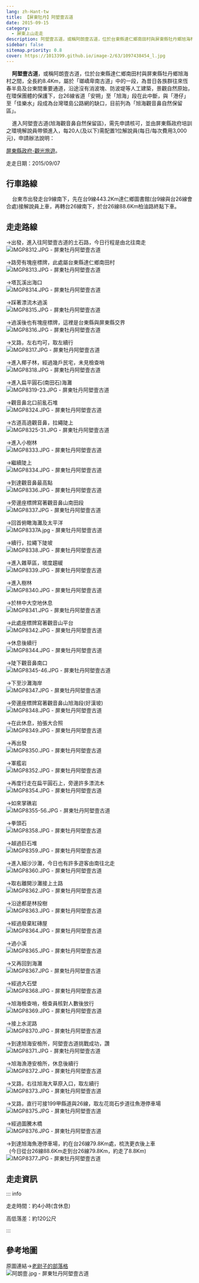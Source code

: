 ```yaml
---
lang: zh-Hant-tw
title: 【屏東牡丹】阿塱壹古道
date: 2015-09-15
category: 
  - 屏東上山走走
description: 阿塱壹古道，或稱阿朗壹古道，位於台東縣達仁鄉南田村與屏東縣牡丹鄉旭海村之間，全長約8.4Km，屬於「瑯嶠卑南古道」中的一段，為昔日各族群往來恆春半島及台東間重要通道，沿途沒有消波塊、防波堤等人工建築，景觀自然原始，在環保團體的保護下，台26線省道「安朔」至「旭海」段在此中斷，與「港仔」至「佳樂水」段成為台灣環島公路網的缺口，目前列為「旭海觀音鼻自然保留區」。
sidebar: false
sitemap.priority: 0.8
cover: https://1013399.github.io/image-2/63/1097438454_l.jpg
---
```


    **阿塱壹古道**，或稱阿朗壹古道，位於台東縣達仁鄉南田村與屏東縣牡丹鄉旭海村之間，全長約8.4Km，屬於「瑯嶠卑南古道」中的一段，為昔日各族群往來恆春半島及台東間重要通道，沿途沒有消波塊、防波堤等人工建築，景觀自然原始，在環保團體的保護下，台26線省道「安朔」至「旭海」段在此中斷，與「港仔」至「佳樂水」段成為台灣環島公路網的缺口，目前列為「旭海觀音鼻自然保留區」。  

<!-- more -->

    進入阿塱壹古道(旭海觀音鼻自然保留區)，需先申請核可，並由屏東縣政府培訓之環境解說員帶領進入，每20人(及以下)需配置1位解說員(每日/每次費用3,000元)，申請辦法說明：

[屏東縣政府-觀光旅遊](http://175.99.86.233/syuhai/index.php?page=apply)。

走走日期：2015/09/07

## 行車路線
    台東市出發走台9線南下，先在台9線443.2Km達仁鄉圖書館(台9線與台26線會合處)接解說員上車，再轉台26線南下，於台26線88.6Km柏油路終點下車。

## 走走路線
→出發，進入往阿塱壹古道的土石路，今日行程是由北往南走  
![IMGP8312.JPG - 屏東牡丹阿塱壹古道](https://1013399.github.io/image-2/63/1097437781_l.jpg)

→路旁有塊座標牌，此處屬台東縣達仁鄉南田村  
![IMGP8313.JPG - 屏東牡丹阿塱壹古道](https://1013399.github.io/image-2/63/1097438948_l.jpg)

→塔瓦溪出海口  
![IMGP8314.JPG - 屏東牡丹阿塱壹古道](https://1013399.github.io/image-2/63/1097436815_l.jpg)

→踩著漂流木過溪  
![IMGP8315.JPG - 屏東牡丹阿塱壹古道](https://1013399.github.io/image-2/63/1097440952_l.jpg)

→過溪後也有塊座標牌，這裡是台東縣與屏東縣交界  
![IMGP8316.JPG - 屏東牡丹阿塱壹古道](https://1013399.github.io/image-2/63/1097435423_l.jpg)

→叉路，左右均可，取左續行  
![IMGP8317.JPG - 屏東牡丹阿塱壹古道](https://1013399.github.io/image-2/63/1097439242_l.jpg)

→進入椰子林，經過幾戶民宅，未見檢查哨  
![IMGP8318.JPG - 屏東牡丹阿塱壹古道](https://1013399.github.io/image-2/63/1097440745_l.jpg)

→進入扁平圓石(南田石)海灘  
![IMGP8319-23.JPG - 屏東牡丹阿塱壹古道](https://1013399.github.io/image-2/63/1097438451_l.jpg)

→觀音鼻北口前亂石堆  
![IMGP8324.JPG - 屏東牡丹阿塱壹古道](https://1013399.github.io/image-2/63/1097437194_l.jpg)

→古道高遶觀音鼻，拉繩陡上  
![IMGP8325-31.JPG - 屏東牡丹阿塱壹古道](https://1013399.github.io/image-2/63/1097437876_l.jpg)

→進入小樹林  
![IMGP8333.JPG - 屏東牡丹阿塱壹古道](https://1013399.github.io/image-2/63/1097439754_l.jpg)

→繼續陡上  
![IMGP8334.JPG - 屏東牡丹阿塱壹古道](https://1013399.github.io/image-2/63/1097438766_l.jpg)

→到達觀音鼻最高點  
![IMGP8336.JPG - 屏東牡丹阿塱壹古道](https://1013399.github.io/image-2/63/1097436415_l.jpg)

→旁邊座標牌寫著觀音鼻山南田段  
![IMGP8337.JPG - 屏東牡丹阿塱壹古道](https://1013399.github.io/image-2/63/1097438768_l.jpg)

→回首俯瞰海灘及太平洋  
![IMGP8337A.jpg - 屏東牡丹阿塱壹古道](https://1013399.github.io/image-2/63/1097441143_l.jpg)

→續行，拉繩下陡坡  
![IMGP8338.JPG - 屏東牡丹阿塱壹古道](https://1013399.github.io/image-2/63/1097436589_l.jpg)

→進入雜草區，坡度趨緩  
![IMGP8339.JPG - 屏東牡丹阿塱壹古道](https://1013399.github.io/image-2/63/1097438567_l.jpg)

→進入樹林  
![IMGP8340.JPG - 屏東牡丹阿塱壹古道](https://1013399.github.io/image-2/63/1097438081_l.jpg)

→於林中大空地休息  
![IMGP8341.JPG - 屏東牡丹阿塱壹古道](https://1013399.github.io/image-2/63/1097436590_l.jpg)

→此處座標牌寫著觀音山平台  
![IMGP8342.JPG - 屏東牡丹阿塱壹古道](https://1013399.github.io/image-2/63/1097440450_l.jpg)

→休息後續行  
![IMGP8344.JPG - 屏東牡丹阿塱壹古道](https://1013399.github.io/image-2/63/1097435425_l.jpg)

→陡下觀音鼻南口  
![IMGP8345-46.JPG - 屏東牡丹阿塱壹古道](https://1013399.github.io/image-2/63/1097436593_l.jpg)

→下至沙灘海岸  
![IMGP8347.JPG - 屏東牡丹阿塱壹古道](https://1013399.github.io/image-2/63/1097438454_l.jpg)

→旁邊座標牌寫著觀音鼻山旭海段(好漢坡)  
![IMGP8348.JPG - 屏東牡丹阿塱壹古道](https://1013399.github.io/image-2/63/1097438455_l.jpg)

→在此休息，拍張大合照  
![IMGP8349.JPG - 屏東牡丹阿塱壹古道](https://1013399.github.io/image-2/63/1097441144_l.jpg)

→再出發  
![IMGP8350.JPG - 屏東牡丹阿塱壹古道](https://1013399.github.io/image-2/63/1097437964_l.jpg)

→軍艦岩  
![IMGP8352.JPG - 屏東牡丹阿塱壹古道](https://1013399.github.io/image-2/63/1097437965_l.jpg)

→再度行走在扁平圓石上，旁邊許多漂流木  
![IMGP8354.JPG - 屏東牡丹阿塱壹古道](https://1013399.github.io/image-2/63/1097439244_l.jpg)

→如來掌礁岩  
![IMGP8355-56.JPG - 屏東牡丹阿塱壹古道](https://1013399.github.io/image-2/63/1097438949_l.jpg)

→拳頭石  
![IMGP8358.JPG - 屏東牡丹阿塱壹古道](https://1013399.github.io/image-2/63/1097437196_l.jpg)

→越過巨石堆  
![IMGP8359.JPG - 屏東牡丹阿塱壹古道](https://1013399.github.io/image-2/63/1097435426_l.jpg)

→進入細沙沙灘，今日也有許多遊客由南往北走  
![IMGP8360.JPG - 屏東牡丹阿塱壹古道](https://1013399.github.io/image-2/63/1097439245_l.jpg)

→取右離開沙灘接上土路  
![IMGP8362.JPG - 屏東牡丹阿塱壹古道](https://1013399.github.io/image-2/63/1097441146_l.jpg)

→沿途都是林投樹  
![IMGP8363.JPG - 屏東牡丹阿塱壹古道](https://1013399.github.io/image-2/63/1097440552_l.jpg)

→經過廢棄紅磚屋  
![IMGP8364.JPG - 屏東牡丹阿塱壹古道](https://1013399.github.io/image-2/63/1097438082_l.jpg)

→過小溪  
![IMGP8365.JPG - 屏東牡丹阿塱壹古道](https://1013399.github.io/image-2/63/1097439346_l.jpg)

→又再回到海灘  
![IMGP8367.JPG - 屏東牡丹阿塱壹古道](https://1013399.github.io/image-2/63/1097436937_l.jpg)

→經過大石壁  
![IMGP8368.JPG - 屏東牡丹阿塱壹古道](https://1013399.github.io/image-2/63/1097439349_l.jpg)

→旭海檢查哨，檢查員核對人數後放行  
![IMGP8369.JPG - 屏東牡丹阿塱壹古道](https://1013399.github.io/image-2/63/1097440954_l.jpg)

→接上水泥路  
![IMGP8370.JPG - 屏東牡丹阿塱壹古道](https://1013399.github.io/image-2/63/1097437199_l.jpg)

→到達旭海安檢所，阿塱壹古道挑戰成功，讚  
![IMGP8371.JPG - 屏東牡丹阿塱壹古道](https://1013399.github.io/image-2/63/1097436595_l.jpg)

→旭海漁港安檢所，休息後續行  
![IMGP8372.JPG - 屏東牡丹阿塱壹古道](https://1013399.github.io/image-2/63/1097435815_l.jpg)

→叉路，右往旭海大草原入口，取左續行  
![IMGP8373.JPG - 屏東牡丹阿塱壹古道](https://1013399.github.io/image-2/63/1097436596_l.jpg)

→叉路，直行可接199甲縣道與26線，取左花崗石步道往魚港停車場  
![IMGP8375.JPG - 屏東牡丹阿塱壹古道](https://1013399.github.io/image-2/63/1097435427_l.jpg)

→經過圖騰木橋  
![IMGP8376.JPG - 屏東牡丹阿塱壹古道](https://1013399.github.io/image-2/63/1097441056_l.jpg)

→到達旭海魚港停車場，約在台26線79.8Km處，梳洗更衣後上車  
  (今日從台26線88.6Km走到台26線79.8Km，約走了8.8Km)  
![IMGP8377.JPG - 屏東牡丹阿塱壹古道](https://1013399.github.io/image-2/63/1097441058_l.jpg)

## 走走資訊
::: info

走走時間：約4小時(含休息)

高低落差：約120公尺

:::

## 參考地圖
原圖連結→[老尉子的部落格](http://blog.xuite.net/laoweiz/blog/68958169)  
![阿朗壹.jpg - 屏東牡丹阿塱壹古道](https://1013399.github.io/image-2/63/1097440262_l.jpg)